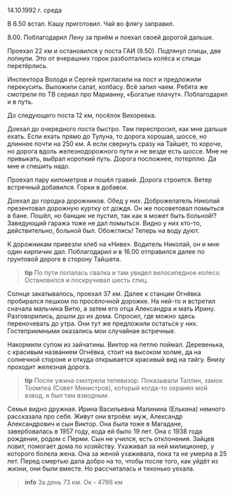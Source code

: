 14.10.1992 г. среда

В 6.50 встал. 
Кашу приготовил. 
Чай во флягу заправил. 

8.00. Поблагодарил Лену за приём и поехал своей дорогой дальше.

Проехал 22 км и остановился у поста ГАИ (9.50). 
Подтянул спицы, две лопнули. Это от вчерашних горок разболтались колёса и спицы перетёрлись. 

Инспектора Володя и Сергей пригласили на пост и предложили перекусить. 
Выложили салат, колбасу. 
Всё запил чаем. Ребята же смотрели по ТВ сериал про Марианну, «Богатые плачут». 
Поблагодарил и в путь. 

До следующего поста 12 км, посёлок Вихоревка.

Доехал до очередного поста быстро. 
Там переспросил, как мне дальше ехать. 
Если ехать прямо до Тулуна, то дорога хорошая, шоссе, но длиннее почти на 250 км. 
А если свернуть сразу на Тайшет, то короче, но дорога вдоль железнодорожного пути и не везде есть шоссе. 
Мне не привыкать, выбрал короткий путь. Дорога посложнее, потерплю. 
Да мне и спешить надо.

Проехал пару километров и пошёл гравий. Дорога строится. 
Ветер встречный добавился. 
Горки в добавок. 

Доехал до городка дорожников. 
Обед у них. 
Доброжелатель Николай презентовал дорожную куртку от дождя. 
Он же посоветовал помыться в бане. 
Пошёл, но банщик не пустил, так как я может быть больной!? 
Заведующий гаража тоже не дал помыться. 
Видно у них кто-то, действительно, больной был. Обожглись! Теперь на воду дуют.

К дорожникам привезли хлеб на «Ниве». 
Водитель Николай, он и мне один кирпичик дал. 
Поблагодарил и в 16.00 отправился далее по грунтовой дороге в сторону Тайшета.
> **tip**
По пути попалась свалка и там увидел велосипедное колесо. Остановился и поскручивал шесть спиц.

Солнце закатывалось, проехал 37 км. 
Далее к станции Огнёвка пробирался пешком по просёлочной дорожке.
На ней-то и встретил сначала мальчика Витю, а затем его отца Александра и мать Ирину. 
Разговорились, дошли до их дома. 
Спросил, где можно здесь переночевать до утра. 
Они тут же предложили остаться у них. 
Гостеприимными оказались мои случайнае встречные.

Накормили супом из зайчатины. 
Виктор на петлю поймал. 
Деревенька, с красивым названием Огнёвка, стоит на высоком холме, да на солнечной стороне и откуда открывается красивый вид на тайгу. 
Внизу проходит железная дорога.
> **tip**
После ужина смотрели телевизор. 
Показывали Таллин, замок Тоомпеа (Совет Министров), который когда-то охранял мой взвод, я был там взводным.
>
Семья видно дружная. 
Ирина Васильевна Малинина (Елькина) немного рассказала про себя.
Живут они втроём: муж, Александр Александрович и сын Виктор. 
Она была тоже в Магадане, завербовалась в 1957 году, кода ей было 19 лет. 
Она с 1938 года рождения, родом с Перми. 
Сын не учился, есть отклонения. 
Зайцев ловит, помогает дома по хозяйству. 
Ухаживал за ней милиционер, у которого болела жена. 
Она за женой ухаживала, пока та не умерла в 25 лет. 
Перед смертью дала добро на то, чтобы после того, как уйдёт из жизни, они были вместе. 
Но расcчиталась и тихонько уехала.  

> **info**
За день 73 км. Ок - 4786 км